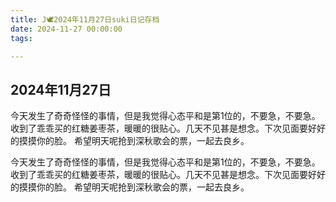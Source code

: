 ```yaml
---
title: J🕊️2024年11月27日suki日记存档
date: 2024-11-27 00:00:00
tags:

---
```


## 2024年11月27日

今天发生了奇奇怪怪的事情，但是我觉得心态平和是第1位的，不要急，不要急。
收到了乖乖买的红糖姜枣茶，暖暖的很贴心。几天不见甚是想念。下次见面要好好的摸摸你的脸。
希望明天呢抢到深秋歌会的票，一起去良乡。


今天发生了奇奇怪怪的事情，但是我觉得心态平和是第1位的，不要急，不要急。
收到了乖乖买的红糖姜枣茶，暖暖的很贴心。几天不见甚是想念。下次见面要好好的摸摸你的脸。
希望明天呢抢到深秋歌会的票，一起去良乡。
